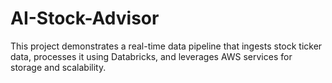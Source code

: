 # AI-Stock-Advisor
This project demonstrates a real-time data pipeline that ingests stock ticker data, processes it using Databricks, and leverages AWS services for storage and scalability.
